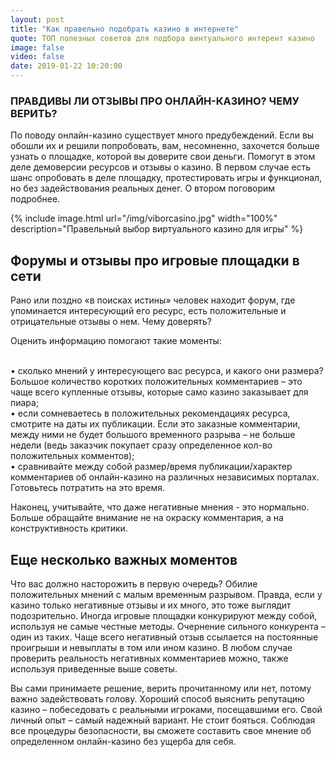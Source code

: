 ```yaml
---
layout: post
title: "Как правельно подобрать казино в интернете"
quote: ТОП полезных советов для подбора винтуального интерент казино
image: false
video: false
date: 2019-01-22 10:20:00
---
```


### ПРАВДИВЫ ЛИ ОТЗЫВЫ ПРО ОНЛАЙН-КАЗИНО? ЧЕМУ ВЕРИТЬ?

По поводу онлайн-казино существует много предубеждений. Если вы обошли их и решили попробовать, вам, несомненно, захочется больше узнать о площадке, которой вы доверите свои деньги. Помогут в этом деле демоверсии ресурсов и отзывы о казино. В первом случае есть шанс опробовать в деле площадку, протестировать игры и функционал, но без задействования реальных денег. О втором поговорим подробнее.

{% include image.html url="/img/viborcasino.jpg" width="100%" description="Правельный выбор виртуального казино для игры" %}

## Форумы и отзывы про игровые площадки в сети

Рано или поздно «в поисках истины» человек находит форум, где упоминается интересующий его ресурс, есть положительные и отрицательные отзывы о нем. Чему доверять? 

Оценить информацию помогают такие моменты:

<br>• сколько мнений у интересующего вас ресурса, и какого они размера? Большое количество коротких положительных комментариев – это чаще всего купленные отзывы, которые само казино заказывает для пиара;
<br>• если сомневаетесь в положительных рекомендациях ресурса, смотрите на даты их публикации. Если это заказные комментарии, между ними не будет большого временного разрыва – не больше недели (ведь заказчик покупает сразу определенное кол-во положительных комментов);
<br>• сравнивайте между собой размер/время публикации/характер комментариев об онлайн-казино на различных независимых порталах. Готовьтесь потратить на это время.

Наконец, учитывайте, что даже негативные мнения - это нормально. Больше обращайте внимание не на окраску комментария, а на конструктивность критики. 

## Еще несколько важных моментов 

Что вас должно насторожить в первую очередь? Обилие положительных мнений с малым временным разрывом. Правда, если у казино только негативные отзывы и их много, это тоже выглядит подозрительно. Иногда игровые площадки конкурируют между собой, используя не самые честные методы. Очернение сильного конкурента – один из таких. Чаще всего негативный отзыв ссылается на постоянные проигрыши и невыплаты в том или ином казино. В любом случае проверить реальность негативных комментариев можно, также используя приведенные выше советы. 

Вы сами принимаете решение, верить прочитанному или нет, потому важно задействовать голову. Хороший способ выяснить репутацию казино – побеседовать с реальными игроками, посещавшими его. Свой личный опыт – самый надежный вариант. Не стоит бояться. Соблюдая все процедуры безопасности, вы сможете составить свое мнение об определенном онлайн-казино без ущерба для себя. 
